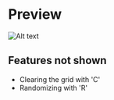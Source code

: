 # Preview
![Alt text](preview.gif)

## Features not shown
- Clearing the grid with 'C'
- Randomizing with 'R'
